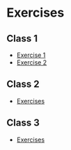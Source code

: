 # Exercises

## Class 1

- [Exercise 1](https://github.com/tranvinh146/vbi-rust-exercises/tree/exercise-1/class-1)
- [Exercise 2](https://github.com/tranvinh146/vbi-rust-exercises/tree/exercise-2/class-1)

## Class 2

- [Exercises](https://github.com/tranvinh146/vbi-rust-exercises/tree/exercise/class-2)

## Class 3

- [Exercises](https://github.com/tranvinh146/vbi-rust-exercises/tree/exercise/class-3)

